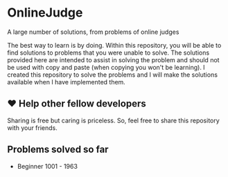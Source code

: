 # OnlineJudge

A large number of solutions, from problems of online judges

The best way to learn is by doing. Within this repository, you will be able to find solutions to problems that you were unable to solve.
The solutions provided here are intended to assist in solving the problem and should not be used with copy and paste (when copying you
won't be learning). I created this repository to solve the problems and I will make the solutions available when I have implemented them.

## ❤️ Help other fellow developers

Sharing is free but caring is priceless. So, feel free to share this repository with your friends.

## Problems solved so far
<ul>
  
  <li>Beginner 1001 - 1963</li>

</ul>
